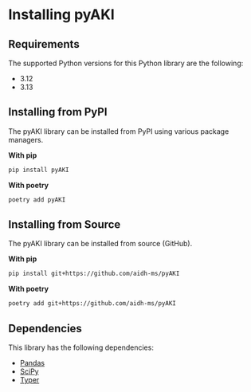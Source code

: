 # Installing pyAKI


## Requirements

The supported Python versions for this Python library are the following:
* 3.12
* 3.13

## Installing from PyPI

The pyAKI library can be installed from PyPI using various package managers.

**With pip**
```bash
pip install pyAKI
```

**With poetry**
```bash
poetry add pyAKI
```

## Installing from Source

The pyAKI library can be installed from source (GitHub).

**With pip**
```bash
pip install git+https://github.com/aidh-ms/pyAKI
```

**With poetry**
```bash
poetry add git+https://github.com/aidh-ms/pyAKI
```

## Dependencies

This library has the following dependencies:

* [Pandas](https://pandas.pydata.org/)
* [SciPy](https://scipy.org/)
* [Typer](https://typer.tiangolo.com/)
